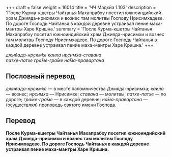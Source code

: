 +++
draft = false
weight = 16014
title = 'ЧЧ Мадхйа 1.103'
description = 'После Курма-кшетры Чайтанья Махапрабху посетил южноиндийский храм Джияда-нрисимхи и вознес там молитвы Господу Нрисимхадеве. По дороге Господь Чайтанья в каждой деревне устраивал пение маха-мантры Харе Кришна.'
summary = 'После Курма-кшетры Чайтанья Махапрабху посетил южноиндийский храм Джияда-нрисимхи и вознес там молитвы Господу Нрисимхадеве. По дороге Господь Чайтанья в каждой деревне устраивал пение маха-мантры Харе Кришна.'
+++

_джийад̣а-нр̣сим̇хе каила нр̣сим̇ха-ставана  
патхе-патхе гра̄ме-гра̄ме на̄ма-правартана_

## Пословный перевод

_джийад̣а_\-_нр̣сим̇хе_ — в месте паломничества Джияда-нрисимха; _каила_ — вознес; _нр̣сим̇ха_ — Нрисимхе; _ставана_ — молитвы; _патхе_\-_патхе_ — по дороге; _гра̄ме_\-_гра̄ме_ — в каждой деревне; _на̄ма_\-_правартана_ — (осуществлял) проповедь святого имени Господа.

## Перевод

**После Курма-кшетры Чайтанья Махапрабху посетил южноиндийский храм Джияда-нрисимхи и вознес там молитвы Господу Нрисимхадеве. По дороге Господь Чайтанья в каждой деревне устраивал пение маха-мантры Харе Кришна.**
